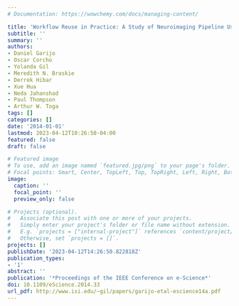 ```yaml
---
# Documentation: https://wowchemy.com/docs/managing-content/

title: 'Workflow Reuse in Practice: A Study of Neuroimaging Pipeline Users '
subtitle: ''
summary: ''
authors:
- Daniel Garijo
- Oscar Corcho
- Yolanda Gil
- Meredith N. Braskie
- Derrek Hibar
- Xue Hua
- Neda Jahanshad
- Paul Thompson
- Arthur W. Toga
tags: []
categories: []
date: '2014-01-01'
lastmod: 2023-04-12T10:26:50-04:00
featured: false
draft: false

# Featured image
# To use, add an image named `featured.jpg/png` to your page's folder.
# Focal points: Smart, Center, TopLeft, Top, TopRight, Left, Right, BottomLeft, Bottom, BottomRight.
image:
  caption: ''
  focal_point: ''
  preview_only: false

# Projects (optional).
#   Associate this post with one or more of your projects.
#   Simply enter your project's folder or file name without extension.
#   E.g. `projects = ["internal-project"]` references `content/project/deep-learning/index.md`.
#   Otherwise, set `projects = []`.
projects: []
publishDate: '2023-04-12T14:26:50.822818Z'
publication_types:
- '1'
abstract: ''
publication: '*Proceedings of the IEEE Conference on e-Science*'
doi: 10.1109/eScience.2014.33
url_pdf: http://www.isi.edu/~gil/papers/garijo-etal-escience14a.pdf
---
```

